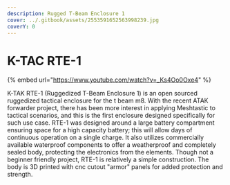```yaml
---
description: Rugged T-Beam Enclosure 1
cover: ../.gitbook/assets/2553591652563998239.jpg
coverY: 0
---
```


# K-TAC RTE-1

{% embed url="https://www.youtube.com/watch?v=_Ks4Oo0Oxe4" %}

K-TAK RTE-1 (Ruggedized T-Beam Enclosure 1) is an open sourced ruggedized tactical enclosure for the t beam m8. With the recent ATAK forwarder project, there has been more interest in applying Meshtastic to tactical scenarios, and this is the first enclosure designed specifically for such use case. RTE-1 was designed around a large battery compartment ensuring space for a high capacity battery; this will allow days of continuous operation on a single charge. It also utilizes commercially available waterproof components to offer a weatherproof and completely sealed body, protecting the electronics from the elements. Though not a beginner friendly project, RTE-1 is relatively a simple construction. The body is 3D printed with cnc cutout "armor" panels for added protection and strength.

